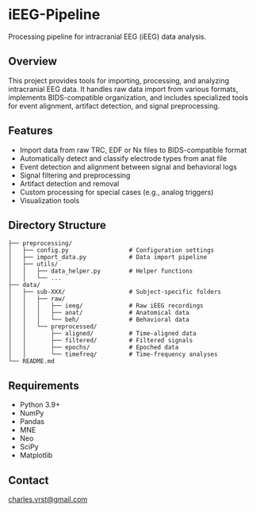 # iEEG-Pipeline

Processing pipeline for intracranial EEG (iEEG) data analysis.

## Overview

This project provides tools for importing, processing, and analyzing intracranial EEG data. It handles raw data import from various formats, implements BIDS-compatible organization, and includes specialized tools for event alignment, artifact detection, and signal preprocessing.

## Features

- Import data from raw TRC, EDF or Nx files to BIDS-compatible format
- Automatically detect and classify electrode types from anat file
- Event detection and alignment between signal and behavioral logs
- Signal filtering and preprocessing
- Artifact detection and removal
- Custom processing for special cases (e.g., analog triggers)
- Visualization tools 

## Directory Structure

```
├── preprocessing/
│   ├── config.py                 # Configuration settings
│   ├── import_data.py            # Data import pipeline
│   ├── utils/
│   │   ├── data_helper.py        # Helper functions
│   │   └── ...
├── data/
│   ├── sub-XXX/                  # Subject-specific folders
│   │   ├── raw/
│   │   │   ├── ieeg/             # Raw iEEG recordings
│   │   │   ├── anat/             # Anatomical data
│   │   │   └── beh/              # Behavioral data
│   │   └── preprocessed/
│   │       ├── aligned/          # Time-aligned data
│   │       ├── filtered/         # Filtered signals
│   │       ├── epochs/           # Epoched data
│   │       └── timefreq/         # Time-frequency analyses
└── README.md
```



## Requirements

- Python 3.9+
- NumPy
- Pandas
- MNE
- Neo
- SciPy
- Matplotlib


## Contact

charles.vrst@gmail.com